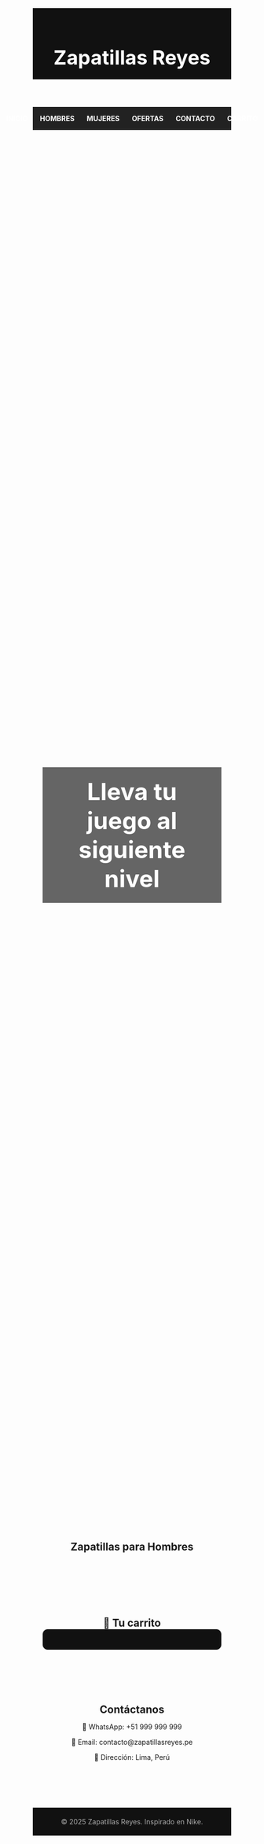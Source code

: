 <!DOCTYPE html>
<html lang="es">
<head>
  <meta charset="UTF-8" />
  <meta name="viewport" content="width=device-width, initial-scale=1.0" />
  <title>Zapatillas Reyes</title>
  <style>
    * {
      margin: 0;
      padding: 0;
      box-sizing: border-box;
    }

    body {
      font-family: 'Arial Black', sans-serif;
      background-color: #000;
      color: #fff;
      scroll-behavior: smooth;
    }

    header {
      background-color: #111;
      padding: 20px;
      text-align: center;
    }

    header h1 {
      font-size: 2.5rem;
      color: #fff;
    }

    nav {
      display: flex;
      justify-content: center;
      gap: 25px;
      background-color: #222;
      padding: 15px 0;
      position: sticky;
      top: 0;
      z-index: 1000;
    }

    nav a {
      color: #fff;
      text-decoration: none;
      font-weight: bold;
      text-transform: uppercase;
    }

    nav a:hover {
      color: #e63946;
    }

    .hero {
      background: url('https://wallpaperaccess.com/full/1355617.jpg') center/cover no-repeat;
      height: 70vh;
      display: flex;
      justify-content: center;
      align-items: center;
      text-align: center;
    }

    .hero h2 {
      background-color: rgba(0, 0, 0, 0.6);
      padding: 20px;
      font-size: 3rem;
      color: #fff;
    }

    section {
      padding: 40px 20px;
    }

    .products {
      display: grid;
      grid-template-columns: repeat(auto-fit, minmax(220px, 1fr));
      gap: 20px;
    }

    .product {
      background: #1a1a1a;
      padding: 15px;
      border-radius: 10px;
      text-align: center;
      transition: transform 0.3s;
    }

    .product:hover {
      transform: scale(1.05);
    }

    .product img {
      width: 100%;
      border-radius: 8px;
    }

    .product h3 {
      margin-top: 10px;
      font-size: 1.1rem;
    }

    .product p {
      color: #e63946;
      font-weight: bold;
    }

    .product button {
      margin-top: 10px;
      padding: 10px 15px;
      background: #e63946;
      border: none;
      color: white;
      cursor: pointer;
      border-radius: 5px;
    }

    #cart {
      background: #111;
      border: 1px solid #333;
      padding: 20px;
      border-radius: 10px;
      max-width: 400px;
      margin: 0 auto;
    }

    .cart-item {
      display: flex;
      justify-content: space-between;
      margin-bottom: 10px;
    }

    .cart-item button {
      background: #444;
      color: #fff;
      border: none;
      padding: 3px 6px;
      cursor: pointer;
    }

    footer {
      background: #111;
      color: #aaa;
      text-align: center;
      padding: 20px;
      margin-top: 40px;
    }
  </style>
</head>
<body>

  <header>
    <h1>Zapatillas Reyes</h1>
  </header>

  <nav>
    <a href="#inicio">Inicio</a>
    <a href="#hombres">Hombres</a>
    <a href="#mujeres">Mujeres</a>
    <a href="#ofertas">Ofertas</a>
    <a href="#contacto">Contacto</a>
    <a href="#carrito">Carrito</a>
  </nav>

  <section class="hero" id="inicio">
    <h2>Lleva tu juego al siguiente nivel</h2>
  </section>

  <section id="hombres">
    <h2 style="text-align:center; margin-bottom: 20px;">Zapatillas para Hombres</h2>
    <div class="products" id="product-list">
      <!-- Productos se cargan aquí -->
    </div>
  </section>

  <section id="carrito">
    <h2 style="text-align:center;">🛒 Tu carrito</h2>
    <div id="cart"></div>
  </section>

  <section id="contacto">
    <h2 style="text-align:center;">Contáctanos</h2>
    <p style="text-align:center;">📱 WhatsApp: +51 999 999 999</p>
    <p style="text-align:center;">📧 Email: contacto@zapatillasreyes.pe</p>
    <p style="text-align:center;">📍 Dirección: Lima, Perú</p>
  </section>

  <footer>
    © 2025 Zapatillas Reyes. Inspirado en Nike.
  </footer>

  <script>
    const products = [
      { id: 1, name: 'Air Max 270', price: 399.90, image: 'https://static.nike.com/a/images/c_limit,w_592,f_auto/t_product_v1/e46e2720-2e2e-4da2-b198-e17d11d5aeda/air-max-270-zapatillas.png' },
      { id: 2, name: 'Nike ZoomX', price: 459.90, image: 'https://static.nike.com/a/images/c_limit,w_592,f_auto/t_product_v1/f6d38191-dc2e-4d10-8885-1e6b2162f8f9/zoomx-vaporfly-next-3-zapatillas.png' },
      { id: 3, name: 'Nike Pegasus', price: 359.90, image: 'https://static.nike.com/a/images/c_limit,w_592,f_auto/t_product_v1/71d905cf-41fd-4f83-9e91-87f4a3152a49/pegasus-40-zapatillas.png' }
    ];

    const cart = [];

    function renderProducts() {
      const productList = document.getElementById('product-list');
      products.forEach(product => {
        const div = document.createElement('div');
        div.className = 'product';
        div.innerHTML = `
          <img src="${product.image}" alt="${product.name}">
          <h3>${product.name}</h3>
          <p>S/ ${product.price.toFixed(2)}</p>
          <button onclick="addToCart(${product.id})">Añadir</button>
        `;
        productList.appendChild(div);
      });
    }

    function addToCart(productId) {
      const product = products.find(p => p.id === productId);
      cart.push(product);
      updateCart();
    }

    function removeFromCart(index) {
      cart.splice(index, 1);
      updateCart();
    }

    function updateCart() {
      const cartEl = document.getElementById('cart');
      cartEl.innerHTML = '';
      let total = 0;

      if (cart.length === 0) {
        cartEl.innerHTML = '<p style="text-align:center;">Tu carrito está vacío.</p>';
        return;
      }

      cart.forEach((item, index) => {
        const div = document.createElement('div');
        div.className = 'cart-item';
        div.innerHTML = `
          <span>${item.name}</span>
          <span>S/ ${item.price.toFixed(2)}</span>
          <button onclick="removeFromCart(${index})">X</button>
        `;
        cartEl.appendChild(div);
        total += item.price;
      });

      const totalText = document.createElement('p');
      totalText.innerHTML = `<strong>Total: S/ ${total.toFixed(2)}</strong>`;
      cartEl.appendChild(totalText);
    }

    renderProducts();
  </script>



